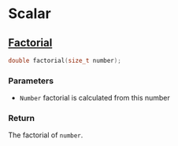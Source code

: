 # Scalar

## [Factorial](http://en.wikipedia.org/wiki/Factorial)

```c
double factorial(size_t number);
```

### Parameters

* `Number` factorial is calculated from this number

### Return

The factorial of `number`.
